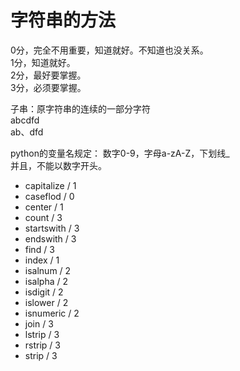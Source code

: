 # 字符串的方法

0分，完全不用重要，知道就好。不知道也没关系。  
1分，知道就好。  
2分，最好要掌握。  
3分，必须要掌握。  

子串：原字符串的连续的一部分字符  
abcdfd   
ab、dfd  

python的变量名规定：
数字0-9，字母a-zA-Z，下划线_  
并且，不能以数字开头。

- capitalize / 1
- caseflod / 0
- center / 1
- count / 3
- startswith / 3
- endswith / 3
- find   / 3
- index  / 1
- isalnum / 2
- isalpha / 2
- isdigit  / 2
- islower / 2
- isnumeric / 2
- join  / 3
- lstrip / 3
- rstrip / 3
- strip / 3